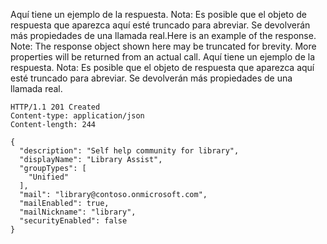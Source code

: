 <span data-ttu-id="e3656-p107">Aquí tiene un ejemplo de la respuesta. Nota: Es posible que el objeto de respuesta que aparezca aquí esté truncado para abreviar. Se devolverán más propiedades de una llamada real.</span><span class="sxs-lookup"><span data-stu-id="e3656-p107">Here is an example of the response. Note: The response object shown here may be truncated for brevity. More properties will be returned from an actual call.</span></span>
Aquí tiene un ejemplo de la respuesta. Nota: Es posible que el objeto de respuesta que aparezca aquí esté truncado para abreviar. Se devolverán más propiedades de una llamada real.
<!-- {
  "blockType": "response",
  "truncated": true,
  "@odata.type": "microsoft.graph.group"
} -->
```http
HTTP/1.1 201 Created
Content-type: application/json
Content-length: 244

{
  "description": "Self help community for library",
  "displayName": "Library Assist",
  "groupTypes": [
    "Unified"
  ],
  "mail": "library@contoso.onmicrosoft.com",
  "mailEnabled": true,
  "mailNickname": "library",
  "securityEnabled": false
}
```

<!-- uuid: 8fcb5dbc-d5aa-4681-8e31-b001d5168d79
2015-10-25 14:57:30 UTC -->
<!-- {
  "type": "#page.annotation",
  "description": "Create group",
  "keywords": "",
  "section": "documentation",
  "tocPath": ""
}-->
